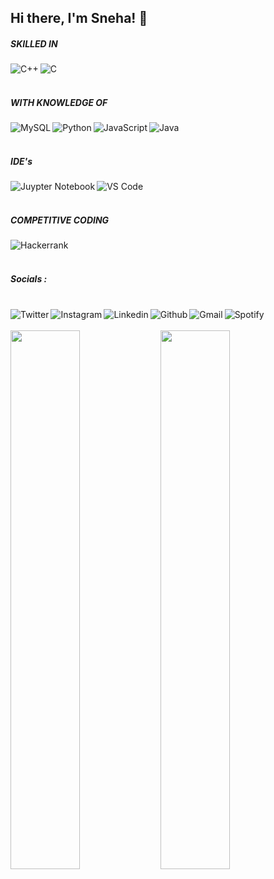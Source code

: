 ## Hi there, I'm Sneha! 👋

##### SKILLED IN
<img alt="C++" align="left" src="https://img.shields.io/badge/c++-%2300599C.svg?style=for-the-badge&logo=c%2B%2B&logoColor=white"/>
<img alt="C" align="left" src="https://img.shields.io/badge/c-%2300599C.svg?style=for-the-badge&logo=c&logoColor=white"/><br></br>

##### WITH KNOWLEDGE OF

<img alt="MySQL" align = "left" src="https://img.shields.io/badge/mysql-%2300f.svg?style=for-the-badge&logo=mysql&logoColor=white" />
<img alt="Python" align = "left" src="https://img.shields.io/badge/python-3670A0?style=for-the-badge&logo=python&logoColor=ffdd54" /">
<img alt="JavaScript" align = "left" src="https://img.shields.io/badge/javascript-%23323330.svg?style=for-the-badge&logo=javascript&logoColor=%23F7DF1E" />
<img alt="Java" align = "left" src="https://img.shields.io/badge/java-%23ED8B00.svg?style=for-the-badge&logo=java&logoColor=white" /><br></br>

##### IDE's

<img alt="Juypter Notebook" align="left" src="https://img.shields.io/badge/jupyter-%23FA0F00.svg?style=for-the-badge&logo=jupyter&logoColor=white" />
<img alt="VS Code" align="left" src="https://img.shields.io/badge/Visual%20Studio-5C2D91.svg?style=for-the-badge&logo=visual-studio&logoColor=white" />
<br></br>

##### COMPETITIVE CODING
<img alt="Hackerrank" align="left" src="https://img.shields.io/badge/-Hackerrank-2EC866?style=for-the-badge&logo=HackerRank&logoColor=white"><br></br>

##### Socials : <br></br>
<img alt="Twitter" align="left" src="https://img.shields.io/badge/Twitter-%231DA1F2.svg?style=for-the-badge&logo=Twitter&logoColor=white"/>
<img alt="Instagram" align="left" src="https://img.shields.io/badge/Instagram-%23E4405F.svg?style=for-the-badge&logo=Instagram&logoColor=white" link = ""/>
<img alt="Linkedin" align="left" src="https://img.shields.io/badge/linkedin-%230077B5.svg?style=for-the-badge&logo=linkedin&logoColor=white"/>
<img alt="Github" align="left" src="https://img.shields.io/badge/github-%23121011.svg?style=for-the-badge&logo=github&logoColor=white"/>
<img alt="Gmail" align="left" src="https://img.shields.io/badge/Gmail-D14836?style=for-the-badge&logo=gmail&logoColor=white" />
<img alt="Spotify" align="left" src="https://img.shields.io/badge/Spotify-1ED760?style=for-the-badge&logo=spotify&logoColor=white" /><br></br>

<img align="left" width="47%" src="https://github-readme-stats.vercel.app/api?username=snehaexe&show_icons=true&theme=dark#gh-dark-mode-only" />
<img align="left" width="47%" src="https://github-readme-stats.vercel.app/api/top-langs/?username=snehaexe&layout=compact)](https://github.com/anuraghazra/github-readme-stats" />
